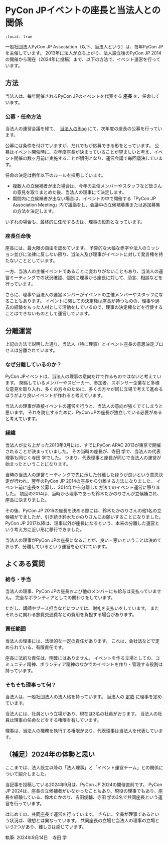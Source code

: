 # PyCon JPイベントの座長と当法人との関係

```{contents}
:local: true
```

一般社団法人PyCon JP Association（以下、当法人という）は、毎年PyCon JPを主催しています。
2013年に法人が立ち上がり、法人設立後のPyCon JP 2014の開催から現在（2024年に投稿）まで、以下の方法で、イベント運営を行っています。


## 方法

当法人は、毎年開催されるPyCon JPのイベントを代表する **座長** を、任命しています。

### 公募・任命方法

当法人の運営会議を経て、　[当法人のBlog](https://pyconjp.blogspot.com/) にて、次年度の座長の公募を行っています。

公募には条件を付けていますが、だれでもが応募できる形をとっています。
公募はイベント開催時に、次年度座長が決まっていることが望ましいと考え、イベント開催の数ヶ月前に実施することが慣例となり、運営会議で毎回議決しています。

任命の決定は例年以下のルールを採用しています。

- 複数人の立候補者が出た場合は、今年の主催メンバーやスタッフなど皆さんの意見を取りまとめた後、当法人の理事にて決定します。
- 期間内に立候補者が出ない場合は、イベントの中で開催する「PyCon JP Association Meeting」内で議論をし、会議中の立候補募集または追加募集の方法を決定します。 

いずれの場合も、最終的に任命するのは、理事の役割となっています。

### 座長任命後

座長には、最大限の自由を認めています。
予算的な大幅な赤字や法人のミッション並びに法律に反しない限り、当法人及び理事がイベントに対して発言権を持たないこととしています。

一方、当法人の主催イベントであることに変わりがないこともあり、当法人の運営ミーティングでの状況確認、個別に理事から座長に対して、助言、相談などを行っています。

さらに、理事や当法人の運営メンバーがイベントの主催メンバーやスタッフになることもあります。
イベントに関しての決定権は座長が持つものの、理事や過去の経験をもった人材として活動をしているので、理事の決定権などを行使することはできないものとして運営しています。


## 分離運営

上記の方法で説明した通り、当法人（特に理事）とイベント座長の意思決定プロセスは分離されています。

### なぜ分離しているのか？

PyCon JPイベントは、当法人の理事の意向だけで作るものではないと考えています。
関係しているメンバーやスピーカー、参加者、スポンサー企業など多様な意見を取り入れ、多くの方々のために、多くの方々が同じ立場で考えて進めるほうがより良いイベントが作れると考えています。

当法人の理事が直接イベントの運営を行うと、当法人の意向が強くでてしまうと思います。
それを防止するために、PyCon JPの座長が独立している必要があると考えています。

### 経緯

当法人が立ち上がった2013年3月には、すでにPyCon APAC 2013が東京で開催されることが決まっていました。
その当時の座長が、寺田 学で、当法人の代表理事も同じく寺田 学でした。
つまり、代表理事と座長が同じで当法人の運営が始まったということになります。

当時の当法人の運営ミーティングで先に示した分離したほうが良いという意思決定が行われ、翌年のPyCon JP 2014の座長から分離する方法になりました。
イベント前に座長を公募し、2014年から分離した方法でのイベント運営に移りました。
初回の2014は、当時から理事であった鈴木たかのりさんが立候補され、座長に決まりました。

その後、PyCon JP 2016の座長を決める際には、鈴木たかのりさんの他1名の立候補がでましたが、引き続き鈴木たかのりさんにお願いすることになりました。
PyCon JP 2017以降は、理事以外が座長になるという、本来の分離した運営という考え方に近い形に移行できました。

当法人の理事がPyCon JPの座長になることが、良い・悪いということは決めておらず、分離しているという運営を心がけています。


## よくある質問

### 給与・手当

当法人の理事、PyCon JPの座長および他のメンバーにも給与は支払っていません。
完全なボランティアとしての関わりをしています。

ただし、講師やブース担当などについては、謝礼を支払いをしています。
またそれらに関わる旅費交通費などの費用を負担する場合があります。

### 責任範囲

当法人の理事には、法律的な一定の責任があります。
これは、会社法などで定められている、有限責任です。

座長に法的な責任は、明確にはありません。
イベントを作る立場としての、コミュニティ精神、ボランティア精神のなかでのイベントを作り・管理する役割は持っています。


### そもそも理事って何？

当法人は、一般社団法人の法人格を持っています。
当法人の [定款](/committee/contract.html) に理事を定めています。

当法人には、社員という立場があり、現在は3名の社員がおります。
当法人の社員は理事の任命などをする権限を有しています。

理事は、当法人の職務を執行する権限があり、代表理事は当法人を代表しています。


## （補足）2024年の体勢と思い

ここまでは、法人設立以降の「法人理事」と「イベント運営チーム」との関係について紹介しました。

当記事を投稿している2024年9月は、PyCon JP 2024の開催直前です。
PyCon JP 2024は、座長の立候補者がいなかったこともあり、現役の理事でもあり、座長を経験している、鈴木たかのり、吉田俊輔、寺田 学の3名で共同座長という運営を行っています。

はじめての、共同座長で運営を行っています。
さらに、全員が理事であるという状況は、理想とは異なっています。
共同座長の立場と当法人の理事の立場という2つがあり、難しさは感じています。


執筆: 2024年9月14日　寺田 学
